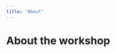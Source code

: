 ```yaml
---
title: "About"
---
```


# About the workshop

<!-- Machine learning (ML) has established itself as the dominant and most successful paradigm for artificial intelligence (AI). A key strength of ML over earlier (symbolic, logic and rule-based) approaches to AI, is its ability to infer useful features or *representations* of often very high-dimensional observations in an automated, data-driven way. However, in doing so, it generally only leverages *statistical* information (e.g., correlations present in a training set) and consequently struggles at tasks such as knowledge transfer, systematic generalization, or planning, which are thought to require higher-order cognition.

Causal inference (CI), on the other hand, is concerned with going beyond the statistical level of description (“seeing”) and instead aims to reason about the effect of interventions or external manipulations to a system (“doing”) as well as about hypothetical counterfactual scenarios (“imagining”). Similar to classic approaches to AI, CI typically assumes that the causal variables of interest (i.e., an appropriate level of description of a given system) are given from the outset. However, real-world data often comprises high-dimensional, low-level observations and is thus usually not structured into such meaningful causal units. 

The emerging field of causal representation learning (CRL) aims to combine the strengths of ML and CI. Much like ML went beyond symbolic AI in not requiring that the symbols that algorithms manipulate be given a priori, in CRL low-dimensional, high-level variables *along with their causal relations* should be learned from raw, unstructured data, leading to representations that support notions such as intervention, reasoning, and planning. In this sense, CRL aligns with the general goal of modern ML to learn *meaningful* representations of data, where meaningful can also include *robust, explainable,* or *fair*.

One aim of this first workshop on CRL is to bring together researchers focusing mainly on either CI or representation learning, from both theoretical and applied perspectives. Moreover, the workshop aims at engaging the various communities interested in learning robust and transferable representations from different perspectives, in order to foster an exchange of ideas. Given that this is still a young, emerging line of research, another goal is to establish a common vocabulary and to identify useful frameworks for addressing CRL. 


## Selected References

The following is a non-exhaustive list of selected references related to the topics of the workshop, compiled before announcing the call for papers.

* Kosoy, E., Liu, A., Collins, J.L., Chan, D., Hamrick, J.B., Ke, N.R., Huang, S., Kaufmann, B., Canny, J. & Gopnik, A. Learning Causal Overhypotheses through Exploration in Children and Computational Models. Conference on Causal Learning and Reasoning, 2022.

* Ahuja, K., Hartford, J., & Bengio, Y. Properties from Mechanisms: An Equivariance Perspective on Identifiable Representation Learning. International Conference on Learning Representations, 2022.

* Lippe, P., Magliacane, S., Löwe, S., Asano, Y. M., Cohen, T., & Gavves, E. CITRIS: Causal Identifiability from Temporal Intervened Sequences. arXiv:2202.03169, 2022.

* Yao, W., Chen, G., & Zhang, K. Learning Latent Causal Dynamics. arXiv:2202.04828, 2022.

* Schölkopf, B., Locatello, F., Bauer, S., Ke, N. R., Kalchbrenner, N., Goyal, A., Bengio, Y. Toward Causal Representation Learning. Proceedings of the IEEE, 2021.

* Gresele, L., von Kügelgen, J., Stimper, V., Schölkopf, B., Besserve, M. Independent mechanisms analysis, a new concept? Advances in Neural Information Processing Systems 34, 2021.

* von Kügelgen, J., Sharma, Y., Gresele, L., Brendel, W., Schölkopf, B., Besserve, M., Locatello, F. Self-supervised learning with data augmentations provably isolates content from style. Advances in Neural Information Processing Systems 34, 2021.

* Wang, Y., & Jordan, M. I. Desiderata for representation learning: A causal perspective. arXiv preprint arXiv:2109.03795, 2021.

* Moran, G. E., Sridhar, D., Wang, Y., & Blei, D. M. Identifiable Variational Autoencoders via Sparse Decoding. arXiv preprint arXiv:2110.10804, 2021.

* Yang, M., Liu, F., Chen, Z., Shen, X., Hao, J., & Wang, J. CausalVAE: Disentangled representation learning via neural structural causal models.Computer Vision and Pattern Recognition, 2021.

* Didolkar, A., Goyal, A., Ke, N. R., Blundell, C., Beaudoin, P., Heess, N., Mozer, M. & Bengio, Y. Neural production systems. Advances in Neural Information Processing Systems 34, 2021.

* Ke, N.R., Didolkar, A.R., Mittal, S., Goyal, A., Lajoie, G., Bauer, S., Rezende, D.J., Bengio, Y., Pal, C. & Mozer, M.C. Systematic Evaluation of Causal Discovery in Visual Model Based Reinforcement Learning. Conference on Neural Information Processing Systems: Datasets and Benchmarks Track, 2021.

* Belyaeva, A., Cammarata, L., Radhakrishnan, A., Squires, C., Yang, K. D., Shivashankar, G. V., &  Uhler, C. Causal network models of SARS-CoV-2 expression and aging to identify candidates for drug repurposing. Nature Communications, 2021.

* Yang, K. D., Belyaeva, A., Venkatachalapathy, S., Damodaran, K., Katcoff, A., Radhakrishnan, A., Shivashankar, G. V. & Uhler, C. Multi-domain translation between single-cell imaging and sequencing data using autoencoders. Nature Communications, 2021.

* Rischel, E. F., & Weichwald, S. Compositional abstraction error and a category of causal models. Uncertainty in Artificial Intelligence, 2021.

* Wang, J.X., et al. Alchemy: A benchmark and analysis toolkit for meta-reinforcement learning agents. Conference on Neural Information Processing Systems: Datasets and Benchmarks Track, 2021.

* Geng, Y., Han, Z., Zhang, C., & Hu, Q. Uncertainty-Aware Multi-View Representation Learning. AAAI Conference on Artificial Intelligence, 2021.

* Besserve, M., Sun, R., Janzing, D., & Schölkopf, B. A Theory of Independent Mechanisms for Extrapolation in Generative Models. AAAI Conference on Artificial Intelligence, 2021.

* Kivva, B., Rajendran, G., Ravikumar, P., & Aragam, B. Learning latent causal graphs via mixture oracles. Advances in Neural Information Processing Systems 34, 2021.

* Adams, J., Hansen, N., & Zhang, K. Identification of partially observed linear causal models: Graphical conditions for the non-gaussian and heterogeneous cases. Advances in Neural Information Processing Systems 34, 2021.

* Keller, T., & Welling, M. Topographic VAEs learn equivariant capsules. Advances in Neural Information Processing Systems 34, 2021.

* Locatello, F., Weissenborn, D., Unterthiner, T., Mahendran, A., Heigold, G., Uszkoreit, J., Dosovitskiy, A. & Kipf, T. Object-centric learning with slot attention. Advances in Neural Information Processing Systems 33, 2020.

* Khemakhem, I., Monti, R., Kingma, D., & Hyvarinen, A. ICE-BeeM: Identifiable conditional energy-based deep models based on nonlinear ICA. Advances in Neural Information Processing Systems 33, 2020.

* Khemakhem, I., Kingma, D., Monti, R., & Hyvarinen, A. Variational autoencoders and nonlinear ICA: A unifying framework. International Conference on Artificial Intelligence and Statistics, 2020.

* Locatello, F., Poole, B., Rätsch, G., Schölkopf, B., Bachem, O., & Tschannen, M. Weakly-supervised disentanglement without compromises. International Conference on Machine Learning, 2020.

* Gresele, L., Rubenstein, P. K., Mehrjou, A., Locatello, F., & Schölkopf, B. The Incomplete Rosetta Stone problem: Identifiability results for multi-view nonlinear ICA. Uncertainty in Artificial Intelligence, 2020.

* Mitrovic, J., McWilliams, B., Walker, J. C., Buesing, L. H., & Blundell, C. Representation Learning via Invariant Causal Mechanisms. International Conference on Learning Representations, 2020.

* Goyal, A., Lamb, A., Hoffmann, J., Sodhani, S., Levine, S., Bengio, Y., & Schölkopf, B. Recurrent Independent Mechanisms. International Conference on Learning Representations, 2020.

* Beckers, S., Eberhardt, F., & Halpern, J. Y. Approximate causal abstractions. Uncertainty in Artificial Intelligence, 2020.

* Ke, N. R., Wang, J., Mitrovic, J., Szummer, M., & Rezende, D. J. Amortized learning of neural causal representations. arXiv preprint arXiv:2008.09301, 2020.

* Wu, M., & Goodman, N. A simple framework for uncertainty in contrastive learning. arXiv:2010.02038, 2020.

* Besserve, M. Merhjou, A., Sun, R., & Schölkopf, B. Counterfactuals uncover the modular structure of deep generative models. International Conference on Learning Representations, 2020.

* Xie, F., Cai, R., Huang, B., Glymour, C., Hao, Z., & Zhang, K. Generalized independent noise condition for estimating latent variable causal graphs. Advances in Neural Information Processing Systems 33, 2020.

* Bengio, Y., Deleu, T., Rahaman, N., Ke, N. R., Lachapelle, S., Bilaniuk, O., Goyal, A. & Pal, C. A Meta-Transfer Objective for Learning to Disentangle Causal Mechanisms. International Conference on Learning Representations, 2019.

* Kipf, T., van der Pol, E., & Welling, M. Contrastive Learning of Structured World Models. International Conference on Learning Representations, 2019.

* Beckers, S., & Halpern, J. Y. Abstracting causal models. AAAI Conference on Artificial Intelligence, 2019.

* Besserve, M., Shajarisales, N., Schölkopf, B. & Janzing, D. Group Invariance Principles for Causal Generative Models. International Conference on Artificial Intelligence and Statistics, 2018.

* Rubenstein, P., Weichwald, S., Bongers, S., Mooij, J., Janzing, D., Grosse-Wentrup, M., & Schölkopf, B. Causal Consistency of Structural Equation Models. Uncertainty in Artificial Intelligence, 2017.

* Chalupka, K., Eberhardt, F., & Perona, P. Multi-level cause-effect systems. International Conference on Artificial Intelligence and Statistics, 2016.

* Eberhardt, F. Green and grue causal variables. Synthese, 2016.

* Chalupka, K., Perona, P., & Eberhardt, F. Visual causal feature learning. Uncertainty in Artificial Intelligence, 2015. -->
